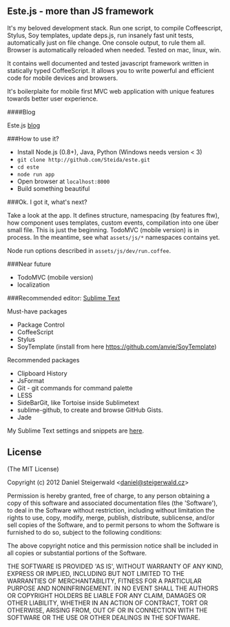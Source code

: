 
Este.js - more than JS framework
-------------------------------------------------------

It's my beloved development stack. Run one script, to compile Coffeescript,
Stylus, Soy templates, update deps.js, run insanely fast unit tests,
automatically just on file change. One console output, to rule them all.
Browser is automatically reloaded when needed. Tested on mac, linux, win.

It contains well documented and tested javascript framework written in
statically typed CoffeeScript. It allows you to write powerful and efficient code for mobile devices and browsers.

It's boilerplaite for mobile first MVC web application with unique features
towards better user experience.

####Blog

Este.js [blog](http://estejs.tumblr.com)

###How to use it?

  - Install Node.js (0.8+), Java, Python (Windows needs version < 3)
  - `git clone http://github.com/Steida/este.git`
  - `cd este`
  - `node run app`
  - Open browser at `localhost:8000`
  - Build something beautiful

###Ok. I got it, what's next?

Take a look at the app. It defines structure, namespacing (by features ftw), how component uses templates, custom events, compilation into one über small file. This is just the beginning. TodoMVC (mobile version) is in process. In the meantime, see what `assets/js/*` namespaces contains yet.

Node run options described in `assets/js/dev/run.coffee`.

###Near future

  - TodoMVC (mobile version)
  - localization

###Recommended editor: [Sublime Text](http://www.sublimetext.com)

Must-have packages

  - Package Control
  - CoffeeScript
  - Stylus
  - SoyTemplate (install from here https://github.com/anvie/SoyTemplate)

Recommended packages

  - Clipboard History
  - JsFormat
  - Git - git commands for command palette
  - LESS
  - SideBarGit, like Tortoise inside Sublimetext
  - sublime-github, to create and browse GitHub Gists.
  - Jade

My Sublime Text settings and snippets are [here](https://github.com/Steida/Sublimetext-user-settings).

## License

(The MIT License)

Copyright (c) 2012 Daniel Steigerwald &lt;daniel@steigerwald.cz&gt;

Permission is hereby granted, free of charge, to any person obtaining
a copy of this software and associated documentation files (the
'Software'), to deal in the Software without restriction, including
without limitation the rights to use, copy, modify, merge, publish,
distribute, sublicense, and/or sell copies of the Software, and to
permit persons to whom the Software is furnished to do so, subject to
the following conditions:

The above copyright notice and this permission notice shall be
included in all copies or substantial portions of the Software.

THE SOFTWARE IS PROVIDED 'AS IS', WITHOUT WARRANTY OF ANY KIND,
EXPRESS OR IMPLIED, INCLUDING BUT NOT LIMITED TO THE WARRANTIES OF
MERCHANTABILITY, FITNESS FOR A PARTICULAR PURPOSE AND NONINFRINGEMENT.
IN NO EVENT SHALL THE AUTHORS OR COPYRIGHT HOLDERS BE LIABLE FOR ANY
CLAIM, DAMAGES OR OTHER LIABILITY, WHETHER IN AN ACTION OF CONTRACT,
TORT OR OTHERWISE, ARISING FROM, OUT OF OR IN CONNECTION WITH THE
SOFTWARE OR THE USE OR OTHER DEALINGS IN THE SOFTWARE.